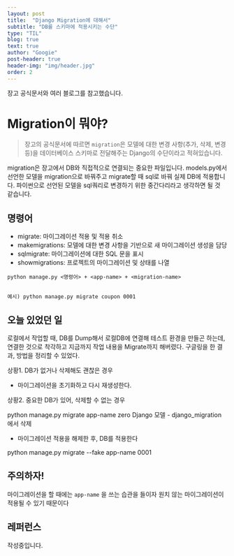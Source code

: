 ```yaml
---
layout: post
title:  "Django Migration에 대해서"
subtitle: "DB를 스키마에 적용시키는 수단"
type: "TIL"
blog: true
text: true
author: "Googie"
post-header: true
header-img: "img/header.jpg"
order: 2
---
```


장고 공식문서와 여러 블로그를 참고했습니다.

# Migration이 뭐야?

> 장고의 공식문서에 따르면 `migration`은 모델에 대한 변경 사항(추가, 삭제, 변경 등)을 데이터베이스 스키마로 전달해주는 Django의 수단이라고 적혀있습니다.

migration은 장고에서 DB와 직접적으로 연결되는 중요한 파일입니다.
models.py에서 선언한 모델을 migration으로 바꿔주고 migrate할 때 sql로 바꿔 실제 DB에 적용합니다.
파이썬으로 선언된 모델을 sql쿼리로 변경하기 위한 중간다리라고 생각하면 될 것 같습니다.

## 명령어

- migrate: 마이그레이션 적용 및 적용 취소
- makemigrations: 모델에 대한 변경 사항을 기반으로 새 마이그레이션 생성을 담당
- sqlmigrate: 마이그레이션에 대한 SQL 문을 표시
- showmigrations: 프로젝트의 마이그레이션 및 상태를 나열

```
python manage.py <명령어> + <app-name> + <migration-name>


예시) python manage.py migrate coupon 0001
```

## 오늘 있었던 일

로컬에서 작업할 때, DB를 Dump해서 로컬DB에 연결해 테스트 환경을 만들곤 하는데, 연결한 것으로 착각하고 지금까지 작업 내용을 Migrate까지 해버렸다.
구글링을 한 결과, 방법을 정리할 수 있었다.

상황1. DB가 없거나 삭제해도 괜찮은 경우


- 마이그레이션을 초기화하고 다시 재생성한다.


상황2. 중요한 DB가 있어, 삭제할 수 없는 경우

python manage.py migrate app-name zero
Django 모델 - django_migration 에서 삭제


-  마이그레이션 적용을 해제한 후, DB를 적용한다

python manage.py migrate --fake app-name 0001


## 주의하자!

마이그레이션을 할 때에는 `app-name` 을 쓰는 습관을 들이자  원치 않는 마이그레이션이 적용될 수 있기 때문이다


## 레퍼런스

작성중입니다.
